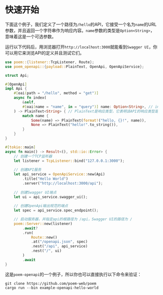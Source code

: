 # 快速开始

下面这个例子，我们定义了一个路径为`/hello`的API，它接受一个名为`name`的URL参数，并且返回一个字符串作为响应内容。`name`参数的类型是`Option<String>`，意味着这是一个可选参数。

运行以下代码后，用浏览器打开`http://localhost:3000`就能看到`Swagger UI`，你可以用它来浏览API的定义并且测试它们。

```rust
use poem::{listener::TcpListener, Route};
use poem_openapi::{payload::PlainText, OpenApi, OpenApiService};

struct Api;

#[OpenApi]
impl Api {
    #[oai(path = "/hello", method = "get")]
    async fn index(
        &self,
        #[oai(name = "name", in = "query")] name: Option<String>, // in="query" 说明这个参数来自Url
    ) -> PlainText<String> { // PlainText是响应类型，它表明该API的响应类型是一个字符串，Content-Type是`text/plain`
        match name {
            Some(name) => PlainText(format!("hello, {}!", name)),
            None => PlainText("hello!".to_string()),
        }
    }
}

#[tokio::main]
async fn main() -> Result<(), std::io::Error> {
    // 创建一个TCP监听器
    let listener = TcpListener::bind("127.0.0.1:3000");
  
    // 创建API服务
    let api_service = OpenApiService::new(Api)
        .title("Hello World")
        .server("http://localhost:3000/api");
  
    // 创建Swagger UI端点
    let ui = api_service.swagger_ui();
    
    // 创建OpenApi输出规范的端点
    let spec = api_service.spec_endpoint();

    // 启动服务器，并指定api的根路径为 /api，Swagger UI的路径为 /
    poem::Server::new(listener)
        .await?
        .run(
            Route::new()
            .at("/openapi.json", spec)
            .nest("/api", api_service)
            .nest("/", ui)
        )
        .await
}
```

这是`poem-openapi`的一个例子，所以你也可以直接执行以下命令来验证：

```shell
git clone https://github.com/poem-web/poem
cargo run --bin example-openapi-hello-world
```
